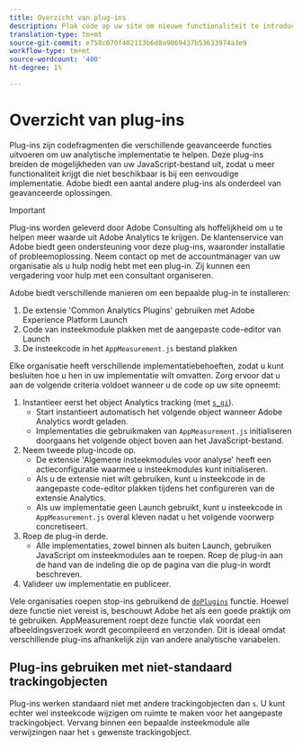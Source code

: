 ```yaml
---
title: Overzicht van plug-ins
description: Plak code op uw site om nieuwe functionaliteit te introduceren.
translation-type: tm+mt
source-git-commit: e758c070f402113b6d8a9069437b53633974a3e9
workflow-type: tm+mt
source-wordcount: '400'
ht-degree: 1%

---
```



# Overzicht van plug-ins

Plug-ins zijn codefragmenten die verschillende geavanceerde functies uitvoeren om uw analytische implementatie te helpen. Deze plug-ins breiden de mogelijkheden van uw JavaScript-bestand uit, zodat u meer functionaliteit krijgt die niet beschikbaar is bij een eenvoudige implementatie. Adobe biedt een aantal andere plug-ins als onderdeel van geavanceerde oplossingen.

>[!IMPORTANT]
>
>Plug-ins worden geleverd door Adobe Consulting als hoffelijkheid om u te helpen meer waarde uit Adobe Analytics te krijgen. De klantenservice van Adobe biedt geen ondersteuning voor deze plug-ins, waaronder installatie of probleemoplossing. Neem contact op met de accountmanager van uw organisatie als u hulp nodig hebt met een plug-in. Zij kunnen een vergadering voor hulp met een consultant organiseren.

Adobe biedt verschillende manieren om een bepaalde plug-in te installeren:

1. De extensie &#39;Common Analytics Plugins&#39; gebruiken met Adobe Experience Platform Launch
2. Code van insteekmodule plakken met de aangepaste code-editor van Launch
3. De insteekcode in het `AppMeasurement.js` bestand plakken

Elke organisatie heeft verschillende implementatiebehoeften, zodat u kunt besluiten hoe u hen in uw implementatie wilt omvatten. Zorg ervoor dat u aan de volgende criteria voldoet wanneer u de code op uw site opneemt:

1. Instantieer eerst het object Analytics tracking (met [`s_gi`](../functions/s-gi.md)).
   * Start instantieert automatisch het volgende object wanneer Adobe Analytics wordt geladen.
   * Implementaties die gebruikmaken van `AppMeasurement.js` initialiseren doorgaans het volgende object boven aan het JavaScript-bestand.
2. Neem tweede plug-incode op.
   * De extensie &#39;Algemene insteekmodules voor analyse&#39; heeft een actieconfiguratie waarmee u insteekmodules kunt initialiseren.
   * Als u de extensie niet wilt gebruiken, kunt u insteekcode in de aangepaste code-editor plakken tijdens het configureren van de extensie Analytics.
   * Als uw implementatie geen Launch gebruikt, kunt u insteekcode in `AppMeasurement.js` overal kleven nadat u het volgende voorwerp concretiseert.
3. Roep de plug-in derde.
   * Alle implementaties, zowel binnen als buiten Launch, gebruiken JavaScript om insteekmodules aan te roepen. Roep de plug-in aan de hand van de indeling die op de pagina van die plug-in wordt beschreven.
4. Valideer uw implementatie en publiceer.

Vele organisaties roepen stop-ins gebruikend de [`doPlugins`](../functions/doplugins.md) functie. Hoewel deze functie niet vereist is, beschouwt Adobe het als een goede praktijk om te gebruiken. AppMeasurement roept deze functie vlak voordat een afbeeldingsverzoek wordt gecompileerd en verzonden. Dit is ideaal omdat verschillende plug-ins afhankelijk zijn van andere analytische variabelen.

## Plug-ins gebruiken met niet-standaard trackingobjecten

Plug-ins werken standaard niet met andere trackingobjecten dan `s`. U kunt echter wel insteekcode wijzigen om ruimte te maken voor het aangepaste trackingobject. Vervang binnen een bepaalde insteekmodule alle verwijzingen naar het `s` gewenste trackingobject.

